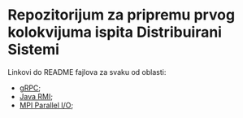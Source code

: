 # Repozitorijum za pripremu prvog kolokvijuma ispita Distribuirani Sistemi

Linkovi do README fajlova za svaku od oblasti:

- [gRPC](./grpc/README.md);
- [Java RMI](./RMI/README.md);
- [MPI Parallel I/O](./MPI-IO/README.md);
